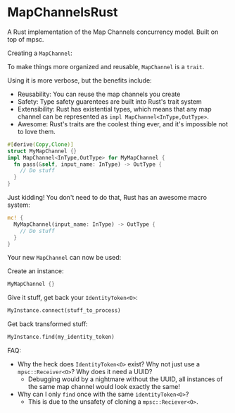 # MapChannelsRust
A Rust implementation of the Map Channels concurrency model. Built on top of mpsc. 

Creating a `MapChannel`:

To make things more organized and reusable, `MapChannel` is a `trait`.

Using it is more verbose, but the benefits include:
- Reusability: You can reuse the map channels you create
- Safety: Type safety guarentees are built into Rust's trait system
- Extensibility: Rust has existential types, which means that any map channel can be represented as `impl MapChannel<InType,OutType>`.
- Awesome: Rust's traits are the coolest thing ever, and it's impossible not to love them. 

```rust
#[derive(Copy,Clone)]
struct MyMapChannel {}
impl MapChannel<InType,OutType> for MyMapChannel {
  fn pass(&self, input_name: InType) -> OutType {
    // Do stuff
  }
}
```

Just kidding! You don't need to do that, Rust has an awesome macro system:

```rust
mc! {
  MyMapChannel(input_name: InType) -> OutType {
    // Do stuff
  }
}
```

Your new `MapChannel` can now be used:

Create an instance:

```rust
MyMapChannel {}
```

Give it stuff, get back your `IdentityToken<O>`:

```rust
MyInstance.connect(stuff_to_process)
```

Get back transformed stuff:

```rust
MyInstance.find(my_identity_token)
```

FAQ:
- Why the heck does `IdentityToken<O>` exist? Why not just use a `mpsc::Receiver<O>`? Why does it need a UUID?
  - Debugging would by a nightmare without the UUID, all instances of the same map channel would look exactly the same!
- Why can I only `find` once with the same `identityToken<O>`?
  - This is due to the unsafety of cloning a `mpsc::Reciever<O>`. 
